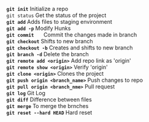 __`git init`__				  Initialize  a repo  
`git status`				Get the status of the project  
__`git add`__					Adds files to staging environment  
__`git add -p`__				Modify Hunks  
__`git commit	`__			Commit the changes made in branch  
__`git checkout`__				Shifts to new branch  
__`git checkout -b`__				Creates and shifts to new branch  
__`git branch -d`__				Delete the branch  
__`git remote add <origin>`__			Add repo link as 'origin'  
__`git remote show <origin>`__		Verify 'origin'  
__`git clone <origin>`__			Clones the project  
__`git push origin <branch_name>`__		Push changes to repo  
__`git pull origin <branch_nme>`__		Pull request  
__`git log`__					Git Log  
__`git diff`__				Difference between files  
__`git merge`__ 	                        To merge the brnches  
__`git reset --hard HEAD`__	                Hard reset  
